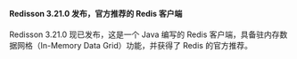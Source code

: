 #### Redisson 3.21.0 发布，官方推荐的 Redis 客户端

Redisson 3.21.0 现已发布，这是一个 Java 编写的 Redis 客户端，具备驻内存数据网格（In-Memory Data Grid）功能，并获得了 Redis 的官方推荐。

